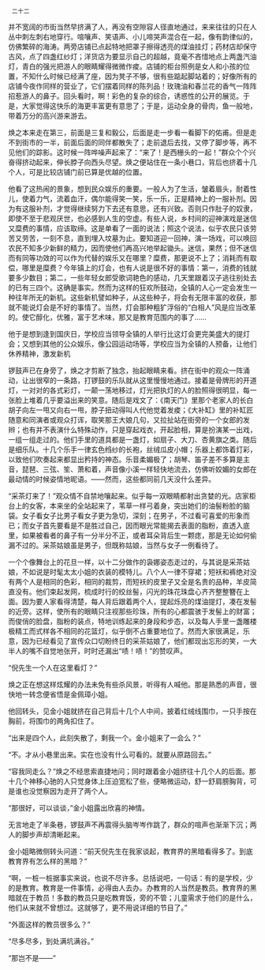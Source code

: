      二十二 

   并不宽阔的市街当然早挤满了人，再没有空隙容人径直地通过，来来往往的只在人丛中刺左刺右地穿行。喧嚷声、笑语声、小儿啼哭声混合在一起，像有韵律似的，仿佛繁碎的海涛。两旁店铺已点起特地把罩子擦得透亮的煤油挂灯；药材店却保守古风，点了四盏红纱灯；洋货店为要显示自己的超越，竟毫不吝惜地点上两盏汽油灯，青白的强光把游人的眼睛耀得微微作痠。店铺的柜台照例是女人和小孩的位置，不知什么时候已经满了座，因为凳子不够，很有些踮起脚站着的；好像所有的店铺今夜作同样的营业了，它们摆着同样的陈列品！玫瑰油和春兰花的香气一阵阵招惹游人的鼻子。回头看时，啊！彩色的复杂的综合，诱惑性的公开的展览。于是，大家觉得这快乐的海更丰富更有意思了；于是，运动全身的骨肉，鱼一般地，带着万分的高兴游来游去。 

   焕之本来走在第三，前面是三复和毅公，后面是走一步看一看脚下的佑甫。但是走不到街市的一半，前面后面的同伴都散失了；走前退后去找，又停了脚步等，再不见他们的踪影。这时候一阵哗噪声起来了：“来了！是西栅头的一起！”群众个个兴奋得挤动起来，伸长脖子向西头尽望。焕之便站住在一条小巷口，背后也挤着十几个人，可是比较店铺门前已算是优越的位置。 

   他看了这热闹的景象，想到民众娱乐的重要。一般人为了生活，皱着眉头，耐着性儿，使着力气，流着血汗，偶尔能得笑一笑，乐一乐，正是精神上的一服补剂。因为有这服补剂，才觉得继续努力下去还有意思，还有兴致。否则只作肚子的奴隶，即使不至于悲观厌世，也必感到人生的空虚。有些人说，乡村间的迎神演戏是迷信又糜费的事情，应该取缔。这是单看了一面的说法；照这个说法，似乎农民只该劳苦又劳苦，一刻不息，直到埋入坟墓为止。要知道迎一回神，演一场戏，可以唤回农民不知多少新鲜的精力，因而使他们再高兴地举起锄头。迷信，果然；但不迷信而有同等功效的可以作为代替的娱乐又在哪里？糜费，那更说不上了；消耗而有取偿，哪里是糜费？今年镇上的灯会，也有人说是很不好的事情：第一，消费的钱就要多少数目；第二，一些年轻女郎受歌词艳色的感动，几天里跟着汉子逃往别处去的已有三四个。这确是事实。然而为这样的狂欢所鼓动，全镇的人心一定会发生一种往年所无的新机。这些新机譬如种子，从这些种子，将会有无限丰富的收获，那就不能说灯会是不好的事情了。当然，灯会那种粗犷浮俗的“白相人”风是应当改革的。使它醇化，优雅，富于艺术味，那又是教育范围内的事了…… 

   他于是想到逢到国庆日，学校应当领导全镇的人举行比这灯会更完美盛大的提灯会；又想到其他的公众娱乐，像公园运动场等，学校应当为全镇的人预备，让他们休养精神，激发新机 

   锣鼓声已在身旁了，焕之才剪断了独念，抬起眼睛来看。挤在街中的观众一阵涌动，让出很窄的一条路，打锣鼓的乐队就从这里慢慢地通过。接着是骨牌形的开道灯，一对对的各式彩灯，一颠一荡地移过，灯光把执灯的人的脸照得很明显，每一张脸上堆着几乎要溢出来的笑意。随后是戏文了：《南天门》里那个老家人的长白胡子向左一甩又向右一甩，脖子扭动得叫人代他觉着发痠；《大补缸》里的补缸匠随意和同演者或观众打诨，取笑那王大娘几句，又拉扯站在街旁的一个女郎的发辫；也有并不表演什么特殊动作，只是穿起戏衣，开起脸相，算是扮演某一出戏，一组一组走过的。他们手里的道具都是一盏灯，如扇子、大刀、杏黄旗之类。随后是细乐队。十几个乐手一律玄色绉纱的长袍，丝绒瓜皮小帽；乐器上都饰着灯彩，以致他们吹奏起来都显出矜持的神态。乐音柔媚极了；胡琴、笛子差不多算是主音，琵琶、三弦、笙、萧和着，声音像小溪一样轻快地流去，仿佛听姣媚的女郎在最动情的时候姿情地昵语。——然而，这些都同前几天没什么差异。 

   “采茶灯来了！”观众情不自禁地嚷起来。似乎每一双眼睛都射出贪婪的光。店家柜台上的女客，本来坐的全站起来了，苇草一样弓着身，突出她们的油髻粉脸的脑袋。女子看女子比男子看女子更为急切，深刻；在男子，不过看可喜爱的形象而已；而女子首先要看是不是胜过自己，因而眼光常能揭去表面的脂粉，直透入底里，如果被看者的鼻子有一分半分不正，或者耳朵背后生一颗痣，那是无论如何偷漏不过的。采茶姑娘虽是男子，但既称姑娘，当然与女子一例看待了。 

   一个个像舞台上的花旦一样，以十二分做作的袅娜姿态走过的，与其说是采茶姑娘，不如说是时髦太太小姐的衣装的模特儿。八个人一律不穿裙；短袄和裤绝对没有两个人是相同的色彩，相同的裁剪，而短袄的皮里子又全是名贵的品种，羊皮简直没有。他们束起发网，梳成时行的绞丝髻，闪光的珠花珠盘心齐齐整整簪在上面。因为要人家看得清楚，每人背后跟着两个人，提起烁亮的煤油提灯，凑在发髻的近旁。这样，使所有的眼睛只注视那些珍珠，所有的心都震骇于发髻上的财富；而俊俏的脸盘，脂粉的装点，特地训练起来的身段和步态，以及每人手里一盏雕楼极精工而式样各不相同的花篮灯，似乎倒不占重要地位了。然而大家很满足，乐意，因为已经看见了宣传众口切盼终日的采茶姑娘了，他们都现出忘形的笑，一大半人的嘴不自觉地张开，时时还漏出“啧！啧！”的赞叹声。 

   “倪先生一个人在这里看灯？” 

   焕之正在想这样炫耀的办法未免有些杀风景，听得有人喊他。那是熟悉的声音，很快地一转念便省悟是金佩璋小姐。 

   他回转头，见金小姐就挤在自己背后十几个人中间，披着红绒线围巾，一只手按在胸前，将围巾的两角扣住了。 

   “出来是四个人，此刻失散了，剩我一个。金小姐来了一会么？” 

   “不。才从小巷里出来。实在也没有什么可看的。就要从原路回去。” 

   “容我同走么？”焕之不经思索直捷地问；同时跟着金小姐挤往十几个人的后面。那十几个神移心驰的人只觉身体上压迫宽松了些，便略微运动，舒一舒肩膀胸背，可是谁也没觉察因为走开了两个人。 

   “那很好，可以谈谈，”金小姐露出欣喜的神情。 

   无言地走了半条巷，锣鼓声不再震得头脑岑岑作跳了，群众的喧声也渐渐下沉；两人的脚步声却清晰起来。 

   金小姐略微侧转头问道：“前天倪先生在我家谈起，教育界的黑暗看得多了。到底教育界有怎么样的黑暗？” 

   “啊，一桩一桩据事实来说，也说不尽许多。总括说吧，一句话：有的是学校，少的是教育。教育是一件事情，必得由人去办。办教育的人当然是教员。教育界的黑暗就在于教员！多数的教员只是吃教育饭，旁的不管；儿童需求于他们的是什么，他们从来就不曾想过。这就够了，更不用说详细的节目了。” 

   “外面这样的教员很多么？” 

   “尽多尽多，到处满坑满谷。” 

   “那岂不是——” 

